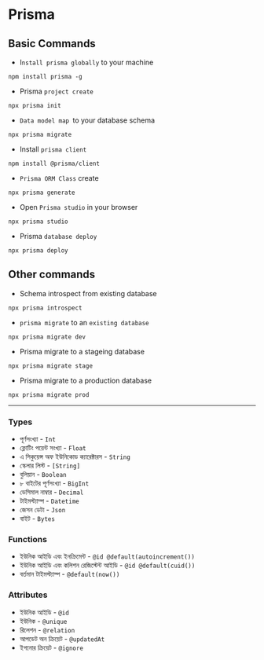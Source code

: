# Prisma

## Basic Commands

- I`nstall prisma globally` to your machine

```
npm install prisma -g
```

- Prisma `project create`

```
npx prisma init
```

- `Data model map `to your database schema

```
npx prisma migrate
```

- Install `prisma client`

```
npm install @prisma/client
```

- `Prisma ORM Class` create

```
npx prisma generate
```

- Open `Prisma studio` in your browser

```
npx prisma studio
```

- Prisma `database deploy`

```
npx prisma deploy
```

## Other commands

- Schema introspect from existing database

```
npx prisma introspect
```

- `prisma migrate` to an `existing database`

```
npx prisma migrate dev
```

- Prisma migrate to a stageing database

```
npx prisma migrate stage
```

- Prisma migrate to a production database

```
npx prisma migrate prod
```

---

### Types

- পূর্ণসংখ্যা - `Int`
- ফ্লোটিং পয়েন্ট সংখ্যা - `Float`
- এ সিকুয়েন্স অফ ইউনিকোড ক্যারেক্টারস - `String`
- স্কেলার লিস্ট - `[String]`
- বুলিয়ান - `Boolean`
- ৮ বাইটের পূর্ণসংখ্যা - `BigInt`
- ডেসিমাল নাম্বার - `Decimal`
- টাইমস্ট্যাম্প - `Datetime`
- জেসন ডেটা - `Json`
- বাইট - `Bytes`

### Functions

- ইউনিক আইডি এবং ইনক্রিমেন্ট - `@id @default(autoincrement())`
- ইউনিক আইডি এবং কলিশন রেজিস্টেন্ট আইডি - `@id @default(cuid())`
- বর্তমান টাইমস্ট্যাম্প - `@default(now())`

### Attributes

- ইউনিক আইডি - `@id`
- ইউনিক - `@unique`
- রিলেশন - `@relation`
- আপডেট অন ক্রিয়েট - `@updatedAt`
- ইগনোর ক্রিয়েট - `@ignore`
